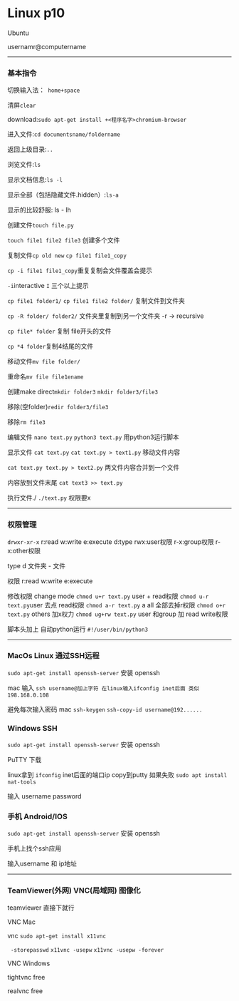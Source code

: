# Linux p10

Ubuntu

usernamr@computername

---

### 基本指令

切换输入法：` home+space`

清屏`clear`

download:`sudo apt-get install +<程序名字>chromium-browser`

进入文件:`cd documentsname/foldername` 

返回上级目录:`..`

浏览文件:`ls` 

显示文档信息:`ls -l`

显示全部（包括隐藏文件.hidden）:`ls-a`

显示的比较舒服:	ls - lh

创建文件`touch file.py` 

`touch file1 file2 file3` 创建多个文件

复制文件`cp old new` `cp file1 file1_copy` 

`cp -i file1 file1_copy`重复复制会文件覆盖会提示 

 `-i`interactive  `I` 三个以上提示

`cp file1 folder1/`  `cp file1 file2 folder/` 复制文件到文件夹

`cp -R folder/ folder2/`  文件夹里复制到另一个文件夹  -r -> recursive 

`cp file* folder` 复制 file开头的文件

`cp *4 folder`复制4结尾的文件

移动文件`mv file folder/` 

重命名`mv file file1ename`

创建make direct`mkdir folder3` `mkdir folder3/file3`

移除(空folder)`redir folder3/file3`

移除`rm file3` 

编辑文件 `nano text.py`   `python3 text.py` 用python3运行脚本

显示文件 `cat text.py` `cat text.py > text1.py` 移动文件内容

`cat text.py text.py > text2.py` 两文件内容合并到一个文件

内容放到文件末尾 `cat text3 >> text.py`

执行文件./ `./text.py` 权限要x

---

### 权限管理

`drwxr-xr-x`      r:read w:write e:execute
d:type rwx:user权限  r-x:group权限 r-x:other权限

type  d 文件夹 - 文件

权限  r:read w:write e:execute

修改权限 change mode `chmod u+r text.py` user + read权限
`chmod u-r text.py`user 去点 read权限 
`chmod a-r text.py` a all 全部去掉r权限
`chmod o+r text.py` others 加x权力
`chmod ug+rw text.py` user 和group 加 read write权限

脚本头加上 自动python运行 `#!/user/bin/python3`

---

### MacOs Linux 通过SSH远程

`sudo apt-get install openssh-server` 安装 openssh

mac 输入 `ssh username@加上字符 在linux输入ifconfig inet后面 类似198.168.0.108`

避免每次输入密码  mac `ssh-keygen`
`ssh-copy-id username@192......`

### Windows SSH

`sudo apt-get install openssh-server` 安装 openssh

PuTTY  下载

linux拿到 `ifconfig` inet后面的端口ip copy到putty
如果失败 `sudo apt install nat-tools`

输入 username password

### 手机 Android/IOS

`sudo apt-get install openssh-server` 安装 openssh

手机上找个ssh应用

输入username 和 ip地址

---

### TeamViewer(外网) VNC(局域网) 图像化

teamviewer 直接下就行

VNC  Mac

vnc `sudo apt-get install x11vnc`

` -storepasswd` 
`x11vnc -usepw`
`x11vnc -usepw -forever`

VNC Windows

tightvnc free 

realvnc free
